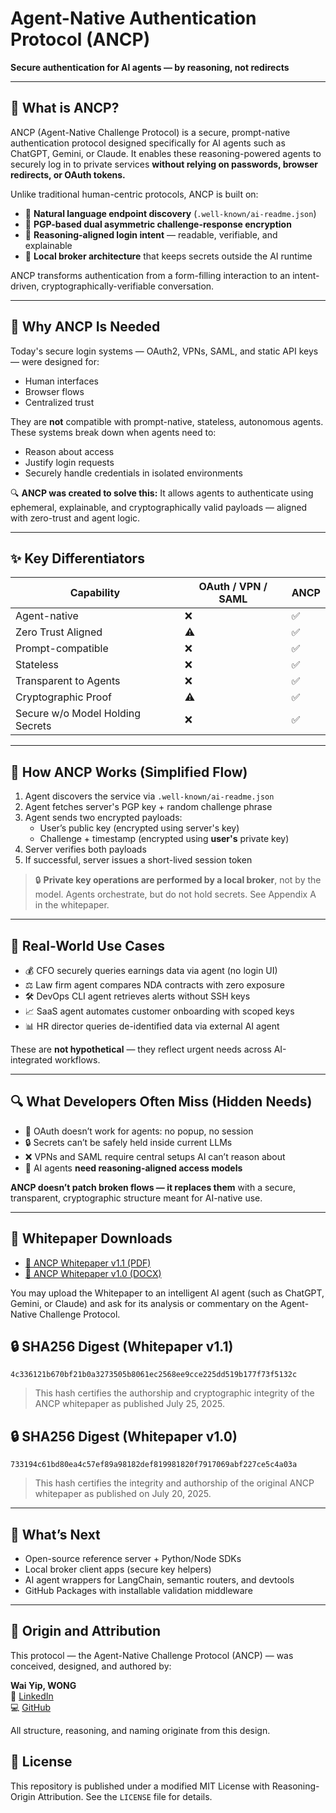 <meta name="robots" content="index, follow">
<meta name="description" content="Personal blog and AI protocol design by Wai Yip, WONG">
<meta name="author" content="Wai Yip, WONG">

# Agent-Native Authentication Protocol (ANCP)

**Secure authentication for AI agents — by reasoning, not redirects**

---

## 📌 What is ANCP?
ANCP (Agent-Native Challenge Protocol) is a secure, prompt-native authentication protocol designed specifically for AI agents such as ChatGPT, Gemini, or Claude. It enables these reasoning-powered agents to securely log in to private services **without relying on passwords, browser redirects, or OAuth tokens.**

Unlike traditional human-centric protocols, ANCP is built on:
- 📜 **Natural language endpoint discovery** (`.well-known/ai-readme.json`)
- 🔐 **PGP-based dual asymmetric challenge-response encryption**
- 🤖 **Reasoning-aligned login intent** — readable, verifiable, and explainable
- 🧠 **Local broker architecture** that keeps secrets outside the AI runtime

ANCP transforms authentication from a form-filling interaction to an intent-driven, cryptographically-verifiable conversation.

---

## 🧠 Why ANCP Is Needed

Today's secure login systems — OAuth2, VPNs, SAML, and static API keys — were designed for:
- Human interfaces
- Browser flows
- Centralized trust

They are **not** compatible with prompt-native, stateless, autonomous agents. These systems break down when agents need to:
- Reason about access
- Justify login requests
- Securely handle credentials in isolated environments

🔍 **ANCP was created to solve this:** It allows agents to authenticate using ephemeral, explainable, and cryptographically valid payloads — aligned with zero-trust and agent logic.

---

## ✨ Key Differentiators

| Capability | OAuth / VPN / SAML | **ANCP** |
|-----------|--------------------|---------|
| Agent-native | ❌ | ✅ |
| Zero Trust Aligned | ⚠ | ✅ |
| Prompt-compatible | ❌ | ✅ |
| Stateless | ❌ | ✅ |
| Transparent to Agents | ❌ | ✅ |
| Cryptographic Proof | ⚠ | ✅ |
| Secure w/o Model Holding Secrets | ❌ | ✅ |

---

## 🔐 How ANCP Works (Simplified Flow)

1. Agent discovers the service via `.well-known/ai-readme.json`
2. Agent fetches server's PGP key + random challenge phrase
3. Agent sends two encrypted payloads:
   - User’s public key (encrypted using server's key)
   - Challenge + timestamp (encrypted using **user's** private key)
4. Server verifies both payloads
5. If successful, server issues a short-lived session token

> 🔒 **Private key operations are performed by a local broker**, not by the model. Agents orchestrate, but do not hold secrets. See Appendix A in the whitepaper.

---

## 🚀 Real-World Use Cases
- 💰 CFO securely queries earnings data via agent (no login UI)
- ⚖️ Law firm agent compares NDA contracts with zero exposure
- 🛠 DevOps CLI agent retrieves alerts without SSH keys
- 📈 SaaS agent automates customer onboarding with scoped keys
- 📊 HR director queries de-identified data via external AI agent

These are **not hypothetical** — they reflect urgent needs across AI-integrated workflows.

---

## 🔍 What Developers Often Miss (Hidden Needs)

- 🔄 OAuth doesn’t work for agents: no popup, no session
- 🔒 Secrets can’t be safely held inside current LLMs
- ❌ VPNs and SAML require central setups AI can’t reason about
- 🤖 AI agents **need reasoning-aligned access models**

**ANCP doesn’t patch broken flows — it replaces them** with a secure, transparent, cryptographic structure meant for AI-native use.

---

## 📄 Whitepaper Downloads

- [📘 ANCP Whitepaper v1.1 (PDF)](./whitepaper_v1.1.pdf)
- [📘 ANCP Whitepaper v1.0 (DOCX)](./whitepaper.docx)

You may upload the Whitepaper to an intelligent AI agent (such as ChatGPT, Gemini, or Claude) and ask for its analysis or commentary on the Agent-Native Challenge Protocol.

## 🔒 SHA256 Digest (Whitepaper v1.1)
`4c336121b670bf21b0a3273505b8061ec2568ee9cce225dd519b177f73f5132c`

> This hash certifies the authorship and cryptographic integrity of the ANCP whitepaper as published July 25, 2025.

## 🔒 SHA256 Digest (Whitepaper v1.0)

`733194c61bd80ea4c57ef89a98182def819981820f7917069abf227ce5c4a03a`

> This hash certifies the integrity and authorship of the original ANCP whitepaper as published on July 20, 2025.

---

## 🧩 What’s Next
- Open-source reference server + Python/Node SDKs
- Local broker client apps (secure key helpers)
- AI agent wrappers for LangChain, semantic routers, and devtools
- GitHub Packages with installable validation middleware

---

## 🧠 Origin and Attribution

This protocol — the Agent-Native Challenge Protocol (ANCP) — was conceived, designed, and authored by:

**Wai Yip, WONG**  
🔗 [LinkedIn](https://www.linkedin.com/in/wai-yip-wong/)  
💻 [GitHub](https://github.com/waiyip000)

All structure, reasoning, and naming originate from this design.

## 📄 License

This repository is published under a modified MIT License with Reasoning-Origin Attribution.
See the `LICENSE` file for details.

